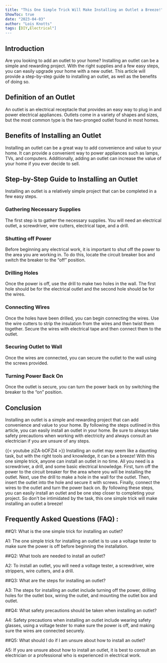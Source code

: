 ```yaml
---
title: "This One Simple Trick Will Make Installing an Outlet a Breeze!"
ShowToc: true 
date: "2023-04-03"
author: "Lois Knotts" 
tags: [DIY,Electrical"]
---
```

## Introduction
Are you looking to add an outlet to your home? Installing an outlet can be a simple and rewarding project. With the right supplies and a few easy steps, you can easily upgrade your home with a new outlet. This article will provide a step-by-step guide to installing an outlet, as well as the benefits of doing so. 

## Definition of an Outlet 
An outlet is an electrical receptacle that provides an easy way to plug in and power electrical appliances. Outlets come in a variety of shapes and sizes, but the most common type is the two-pronged outlet found in most homes. 

## Benefits of Installing an Outlet 
Installing an outlet can be a great way to add convenience and value to your home. It can provide a convenient way to power appliances such as lamps, TVs, and computers. Additionally, adding an outlet can increase the value of your home if you ever decide to sell. 

## Step-by-Step Guide to Installing an Outlet 
Installing an outlet is a relatively simple project that can be completed in a few easy steps. 

### Gathering Necessary Supplies 
The first step is to gather the necessary supplies. You will need an electrical outlet, a screwdriver, wire cutters, electrical tape, and a drill. 

### Shutting off Power 
Before beginning any electrical work, it is important to shut off the power to the area you are working in. To do this, locate the circuit breaker box and switch the breaker to the “off” position. 

### Drilling Holes 
Once the power is off, use the drill to make two holes in the wall. The first hole should be for the electrical outlet and the second hole should be for the wires. 

### Connecting Wires 
Once the holes have been drilled, you can begin connecting the wires. Use the wire cutters to strip the insulation from the wires and then twist them together. Secure the wires with electrical tape and then connect them to the outlet. 

### Securing Outlet to Wall 
Once the wires are connected, you can secure the outlet to the wall using the screws provided. 

### Turning Power Back On 
Once the outlet is secure, you can turn the power back on by switching the breaker to the “on” position. 

## Conclusion
Installing an outlet is a simple and rewarding project that can add convenience and value to your home. By following the steps outlined in this article, you can easily install an outlet in your home. Be sure to always take safety precautions when working with electricity and always consult an electrician if you are unsure of any steps.

{{< youtube ziZA-bOFZl4 >}} 
Installing an outlet may seem like a daunting task, but with the right tools and knowledge, it can be a breeze! With this one simple trick, anyone can install an outlet in no time. All you need is a screwdriver, a drill, and some basic electrical knowledge. First, turn off the power to the circuit breaker for the area where you will be installing the outlet. Next, use the drill to make a hole in the wall for the outlet. Then, insert the outlet into the hole and secure it with screws. Finally, connect the wires to the outlet and turn the power back on. By following these steps, you can easily install an outlet and be one step closer to completing your project. So don't be intimidated by the task, this one simple trick will make installing an outlet a breeze!

## Frequently Asked Questions (FAQ) :
##Q1: What is the one simple trick for installing an outlet?

A1: The one simple trick for installing an outlet is to use a voltage tester to make sure the power is off before beginning the installation.

##Q2: What tools are needed to install an outlet?

A2: To install an outlet, you will need a voltage tester, a screwdriver, wire strippers, wire cutters, and a drill.

##Q3: What are the steps for installing an outlet?

A3: The steps for installing an outlet include turning off the power, drilling holes for the outlet box, wiring the outlet, and mounting the outlet box and outlet.

##Q4: What safety precautions should be taken when installing an outlet?

A4: Safety precautions when installing an outlet include wearing safety glasses, using a voltage tester to make sure the power is off, and making sure the wires are connected securely.

##Q5: What should I do if I am unsure about how to install an outlet?

A5: If you are unsure about how to install an outlet, it is best to consult an electrician or a professional who is experienced in electrical work.






